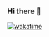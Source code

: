 ### Hi there 👋

[![wakatime](https://wakatime.com/badge/user/018c80cc-539b-4920-9c91-54c2cd36ad0c.svg)](https://wakatime.com/@018c80cc-539b-4920-9c91-54c2cd36ad0c)
<!--
**IsaacRK/IsaacRK** is a ✨ _special_ ✨ repository because its `README.md` (this file) appears on your GitHub profile.

Here are some ideas to get you started:

- 🔭 I’m currently working on ...
- 🌱 I’m currently learning ...
- 👯 I’m looking to collaborate on ...
- 🤔 I’m looking for help with ...
- 💬 Ask me about ...
- 📫 How to reach me: ...
- 😄 Pronouns: ...
- ⚡ Fun fact: ...
-->
